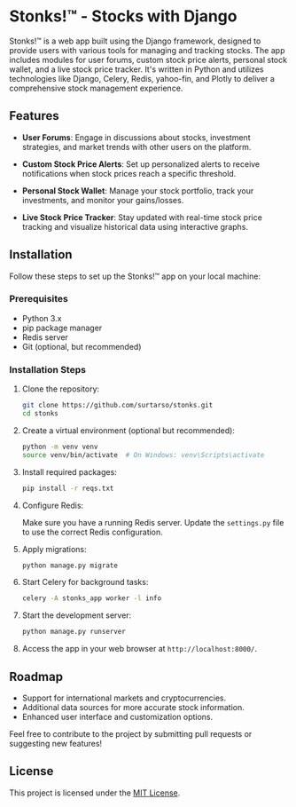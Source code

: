# Stonks!™️ - Stocks with Django

Stonks!™️ is a web app built using the Django framework, designed to provide users with various tools for managing and tracking stocks. The app includes modules for user forums, custom stock price alerts, personal stock wallet, and a live stock price tracker. It's written in Python and utilizes technologies like Django, Celery, Redis, yahoo-fin, and Plotly to deliver a comprehensive stock management experience.

## Features

- **User Forums**: Engage in discussions about stocks, investment strategies, and market trends with other users on the platform.

- **Custom Stock Price Alerts**: Set up personalized alerts to receive notifications when stock prices reach a specific threshold.

- **Personal Stock Wallet**: Manage your stock portfolio, track your investments, and monitor your gains/losses.

- **Live Stock Price Tracker**: Stay updated with real-time stock price tracking and visualize historical data using interactive graphs.

## Installation

Follow these steps to set up the Stonks!™️ app on your local machine:

### Prerequisites

- Python 3.x
- pip package manager
- Redis server
- Git (optional, but recommended)

### Installation Steps

1. Clone the repository:

   ```bash
   git clone https://github.com/surtarso/stonks.git
   cd stonks
   ```

2. Create a virtual environment (optional but recommended):

   ```bash
   python -m venv venv
   source venv/bin/activate  # On Windows: venv\Scripts\activate
   ```

3. Install required packages:

   ```bash
   pip install -r reqs.txt
   ```

4. Configure Redis:

   Make sure you have a running Redis server. Update the `settings.py` file to use the correct Redis configuration.

5. Apply migrations:

   ```bash
   python manage.py migrate
   ```

6. Start Celery for background tasks:

   ```bash
   celery -A stonks_app worker -l info
   ```

7. Start the development server:

   ```bash
   python manage.py runserver
   ```

8. Access the app in your web browser at `http://localhost:8000/`.

## Roadmap

- Support for international markets and cryptocurrencies.
- Additional data sources for more accurate stock information.
- Enhanced user interface and customization options.

Feel free to contribute to the project by submitting pull requests or suggesting new features!

## License

This project is licensed under the [MIT License](LICENSE).
